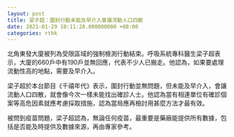 ```yaml
---
layout: post
title: 梁子超：圍封行動未能及早介入會讓流動人口四散
date: 2021-01-29 10:11:28.000000000 +08:00
categories: rthk
---
```


北角東發大廈被列為受限區域的強制檢測行動結束。呼吸系統專科醫生梁子超表示，大廈的660戶中有190戶並無回應，代表不少人已搬走。他認為，如果要處理流動性高的地點，需要及早介入。

梁子超於本台節目《千禧年代》表示，圍封行動並無問題，但未能及早介入，會讓流動人口四散，就會像今次一樣未能找出確診人士。他認為當有相連單位有確診個案等高危因素就應考慮採取措施，認為當局應再檢討用甚麼方法才最有效。

被問到疫苗問題，梁子超認為，無論任何疫苗，最重要是藥廠能提供所有數據，包括是否能及時提供及數據來源，再由專家參考。
